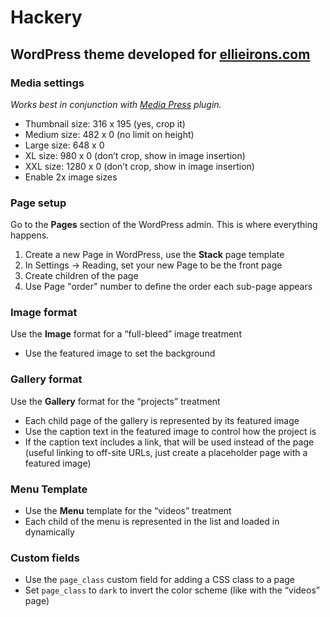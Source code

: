 # Hackery
## WordPress theme developed for [ellieirons.com](http://ellieirons.com/)

### Media settings

*Works best in conjunction with [Media Press](https://github.com/dphiffer/media-press) plugin.*

* Thumbnail size: 316 x 195 (yes, crop it)
* Medium size: 482 x 0 (no limit on height)
* Large size: 648 x 0
* XL size: 980 x 0 (don’t crop, show in image insertion)
* XXL size: 1280 x 0 (don’t crop, show in image insertion)
* Enable 2x image sizes

### Page setup

Go to the __Pages__ section of the WordPress admin. This is where everything happens.

1. Create a new Page in WordPress, use the __Stack__ page template
2. In Settings &rarr; Reading, set your new Page to be the front page
3. Create children of the page
4. Use Page "order" number to define the order each sub-page appears

### Image format

Use the __Image__ format for a “full-bleed” image treatment

* Use the featured image to set the background
	
### Gallery format

Use the __Gallery__ format for the “projects” treatment

* Each child page of the gallery is represented by its featured image
* Use the caption text in the featured image to control how the project is
* If the caption text includes a link, that will be used instead of the page (useful linking to off-site URLs, just create a placeholder page with a featured image)

### Menu Template

* Use the __Menu__ template for the “videos” treatment
* Each child of the menu is represented in the list and loaded in dynamically

### Custom fields

* Use the `page_class` custom field for adding a CSS class to a page
* Set `page_class` to `dark` to invert the color scheme (like with the “videos” page)
